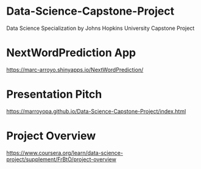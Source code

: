 # Data-Science-Capstone-Project
Data Science Specialization by Johns Hopkins University Capstone Project

# NextWordPrediction App
https://marc-arroyo.shinyapps.io/NextWordPrediction/

# Presentation Pitch
https://marroyopa.github.io/Data-Science-Capstone-Project/index.html

# Project Overview
https://www.coursera.org/learn/data-science-project/supplement/FrBtO/project-overview

